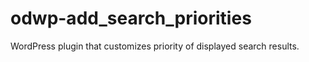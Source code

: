 # odwp-add_search_priorities
WordPress plugin that customizes priority of displayed search results.
